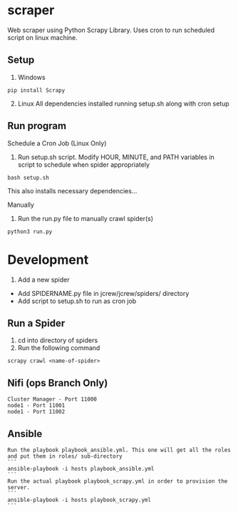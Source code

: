 # scraper
Web scraper using Python Scrapy Library. Uses cron to run scheduled script on linux machine.

## Setup

1. Windows
```
pip install Scrapy 
```
2. Linux
All dependencies installed running setup.sh along with cron setup 


## Run program
Schedule a Cron Job (Linux Only)
1. Run setup.sh script. Modify HOUR, MINUTE, and PATH variables in script to schedule when spider appropriately
```
bash setup.sh
```
This also installs necessary dependencies...

Manually
1. Run the run.py file to manually crawl spider(s)
```
python3 run.py
```


# Development
1. Add a new spider
- Add SPIDERNAME.py file in jcrew/jcrew/spiders/ directory
- Add script to setup.sh to run as cron job

## Run a Spider
1. cd into directory of spiders
2. Run the following command
```
scrapy crawl <name-of-spider>
```

## Nifi (ops Branch Only)
    Cluster Manager - Port 11000
    node1 - Port 11001
    node1 - Port 11002

## Ansible
    Run the playbook playbook_ansible.yml. This one will get all the roles and put them in roles/ sub-directory 
    ```
    ansible-playbook -i hosts playbook_ansible.yml
    ```
    Run the actual playbook playbook_scrapy.yml in order to provision the server.
    ```
    ansible-playbook -i hosts playbook_scrapy.yml
    ```
